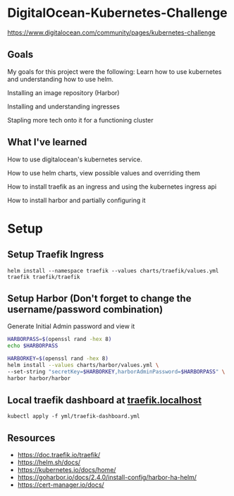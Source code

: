 # DigitalOcean-Kubernetes-Challenge
https://www.digitalocean.com/community/pages/kubernetes-challenge


## Goals
My goals for this project were the following:
Learn how to use kubernetes and understanding how to use helm.

Installing an image repository (Harbor)

Installing and understanding ingresses

Stapling more tech onto it for a functioning cluster

## What I've learned
How to use digitalocean's kubernetes service.

How to use helm charts, view possible values and overriding them

How to install traefik as an ingress and using the kubernetes ingress api

How to install harbor and partially configuring it


# Setup

## Setup Traefik Ingress
`helm install --namespace traefik --values charts/traefik/values.yml traefik traefik/traefik`

## Setup Harbor (Don't forget to change the username/password combination)

Generate Initial Admin password and view it
```sh
HARBORPASS=$(openssl rand -hex 8)
echo $HARBORPASS
```

```sh
HARBORKEY=$(openssl rand -hex 8)
helm install --values charts/harbor/values.yml \
--set-string "secretKey=$HARBORKEY,harborAdminPassword=$HARBORPASS" \
harbor harbor/harbor
```

## Local traefik dashboard at [traefik.localhost](http://traefik.localhost/dashboard/)
`kubectl apply -f yml/traefik-dashboard.yml`

## Resources

- https://doc.traefik.io/traefik/
- https://helm.sh/docs/
- https://kubernetes.io/docs/home/
- https://goharbor.io/docs/2.4.0/install-config/harbor-ha-helm/
- https://cert-manager.io/docs/